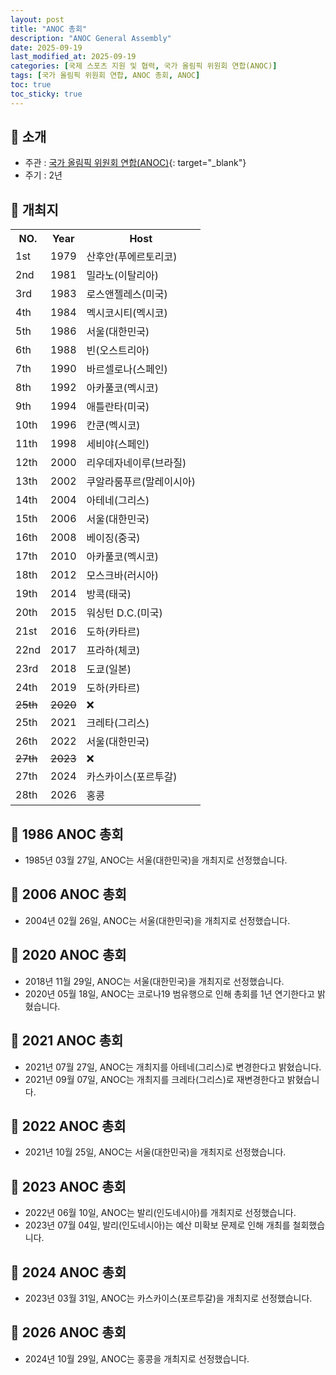 ```yaml
---
layout: post
title: "ANOC 총회"
description: "ANOC General Assembly"
date: 2025-09-19
last_modified_at: 2025-09-19
categories: [국제 스포츠 지원 및 협력, 국가 올림픽 위원회 연합(ANOC)]
tags: [국가 올림픽 위원회 연합, ANOC 총회, ANOC]
toc: true
toc_sticky: true
---
```

## 📜 소개
* 주관 : [국가 올림픽 위원회 연합(ANOC)](https://www.anocolympic.org/){: target="_blank"}
* 주기 : 2년

## 📜 개최지

<html>

<head>
    <meta charset="UTF-8">
</head>

<body>
    <table>
        <tr class="header-row">
            <th class="col-no">NO.</th>
            <th class="col-year">Year</th>
            <th class="col-host">Host</th>
        </tr>
        <tr>
            <td>1st</td>
            <td>1979</td>
            <td>산후안(푸에르토리코)</td>
        </tr>
        <tr>
            <td>2nd</td>
            <td>1981</td>
            <td>밀라노(이탈리아)</td>
        </tr>
        <tr>
            <td>3rd</td>
            <td>1983</td>
            <td>로스앤젤레스(미국)</td>
        </tr>
        <tr>
            <td>4th</td>
            <td>1984</td>
            <td>멕시코시티(멕시코)</td>
        </tr>
        <tr class="korea-host-bg">
            <td><span class="korea-host">5th</span></td>
            <td><span class="korea-host">1986</span></td>
            <td><span class="korea-host">서울(대한민국)</span></td>
        </tr>
        <tr>
            <td>6th</td>
            <td>1988</td>
            <td>빈(오스트리아)</td>
        </tr>
        <tr>
            <td>7th</td>
            <td>1990</td>
            <td>바르셀로나(스페인)</td>
        </tr>
        <tr>
            <td>8th</td>
            <td>1992</td>
            <td>아카풀코(멕시코)</td>
        </tr>
        <tr>
            <td>9th</td>
            <td>1994</td>
            <td>애틀란타(미국)</td>
        </tr>
        <tr>
            <td>10th</td>
            <td>1996</td>
            <td>칸쿤(멕시코)</td>
        </tr>
        <tr>
            <td>11th</td>
            <td>1998</td>
            <td>세비야(스페인)</td>
        </tr>
        <tr>
            <td>12th</td>
            <td>2000</td>
            <td>리우데자네이루(브라질)</td>
        </tr>
        <tr>
            <td>13th</td>
            <td>2002</td>
            <td>쿠알라룸푸르(말레이시아)</td>
        </tr>
        <tr>
            <td>14th</td>
            <td>2004</td>
            <td>아테네(그리스)</td>
        </tr>
        <tr class="korea-host-bg">
            <td><span class="korea-host">15th</span></td>
            <td><span class="korea-host">2006</span></td>
            <td><span class="korea-host">서울(대한민국)</span></td>
        </tr>
        <tr>
            <td>16th</td>
            <td>2008</td>
            <td>베이징(중국)</td>
        </tr>
        <tr>
            <td>17th</td>
            <td>2010</td>
            <td>아카풀코(멕시코)</td>
        </tr>
        <tr>
            <td>18th</td>
            <td>2012</td>
            <td>모스크바(러시아)</td>
        </tr>
        <tr>
            <td>19th</td>
            <td>2014</td>
            <td>방콕(태국)</td>
        </tr>
        <tr>
            <td>20th</td>
            <td>2015</td>
            <td>워싱턴 D.C.(미국)</td>
        </tr>
        <tr>
            <td>21st</td>
            <td>2016</td>
            <td>도하(카타르)</td>
        </tr>
        <tr>
            <td>22nd</td>
            <td>2017</td>
            <td>프라하(체코)</td>
        </tr>
        <tr>
            <td>23rd</td>
            <td>2018</td>
            <td>도쿄(일본)</td>
        </tr>
        <tr>
            <td>24th</td>
            <td>2019</td>
            <td>도하(카타르)</td>
        </tr>
        <tr>
            <td><del>25th</del></td>
            <td><del>2020</del></td>
            <td>❌</td>
        </tr>
        <tr>
            <td>25th</td>
            <td>2021</td>
            <td>크레타(그리스)</td>
        </tr>
        <tr class="korea-host-bg">
            <td><span class="korea-host">26th</span></td>
            <td><span class="korea-host">2022</span></td>
            <td><span class="korea-host">서울(대한민국)</span></td>
        </tr>
        <tr>
            <td><del>27th</del></td>
            <td><del>2023</del></td>
            <td>❌</td>
        </tr>
        <tr>
            <td>27th</td>
            <td>2024</td>
            <td>카스카이스(포르투갈)</td>
        </tr>
        <tr>
            <td>28th</td>
            <td>2026</td>
            <td>홍콩</td>
        </tr>
    </table>
</body>

</html>

## 📜 1986 ANOC 총회
* 1985년 03월 27일, ANOC는 <span class="korea-host">서울(대한민국)</span>을 개최지로 선정했습니다.

## 📜 2006 ANOC 총회
* 2004년 02월 26일, ANOC는 <span class="korea-host">서울(대한민국)</span>을 개최지로 선정했습니다.

## 📜 2020 ANOC 총회
* 2018년 11월 29일, ANOC는 서울(대한민국)을 개최지로 선정했습니다.
* 2020년 05월 18일, ANOC는 코로나19 범유행으로 인해 총회를 1년 연기한다고 밝혔습니다.

## 📜 2021 ANOC 총회
* 2021년 07월 27일, ANOC는 개최지를 아테네(그리스)로 변경한다고 밝혔습니다.
* 2021년 09월 07일, ANOC는 개최지를 <span class="foreign-host">크레타(그리스)</span>로 재변경한다고 밝혔습니다.

## 📜 2022 ANOC 총회
* 2021년 10월 25일, ANOC는 <span class="korea-host">서울(대한민국)</span>을 개최지로 선정했습니다.

## 📜 2023 ANOC 총회
* 2022년 06월 10일, ANOC는 발리(인도네시아)를 개최지로 선정했습니다.
* 2023년 07월 04일, 발리(인도네시아)는 예산 미확보 문제로 인해 개최를 철회했습니다.

## 📜 2024 ANOC 총회
* 2023년 03월 31일, ANOC는 <span class="foreign-host">카스카이스(포르투갈)</span>을 개최지로 선정했습니다.

## 📜 2026 ANOC 총회
* 2024년 10월 29일, ANOC는 <span class="foreign-host">홍콩</span>을 개최지로 선정했습니다.
